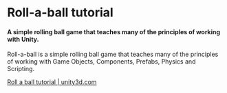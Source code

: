 # Roll-a-ball tutorial

#### A simple rolling ball game that teaches many of the principles of working with Unity.

Roll-a-ball is a simple rolling ball game that teaches many of the principles of working with Game Objects, Components, Prefabs, Physics and Scripting.

[Roll a ball tutorial | unity3d.com](https://unity3d.com/learn/tutorials/projects/roll-ball-tutorial)
